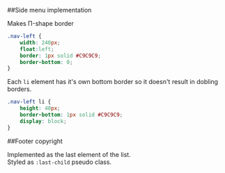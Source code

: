 ##Side menu implementation

Makes П-shape border


```css
.nav-left {
    width: 240px;
    float:left;
    border: 1px solid #C9C9C9;
    border-bottom: 0;
}
``` 

Each `li` element has it's own bottom border so it doesn't result in dobling borders.

```css
.nav-left li {
    height: 40px;
    border-bottom: 1px solid #C9C9C9;
    display: block;
}
```

##Footer copyright

Implemented as the last element of the list.  
Styled as `:last-child` pseudo class.
